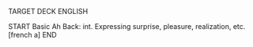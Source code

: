 TARGET DECK
ENGLISH

START
Basic
Ah
Back: int. Expressing surprise, pleasure, realization, etc. [french a]
END
